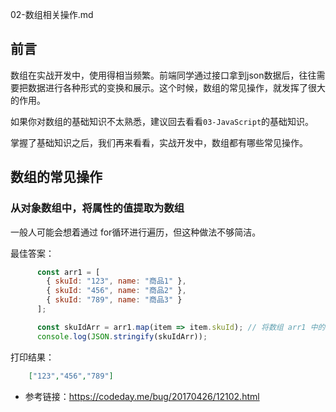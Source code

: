 02-数组相关操作.md

## 前言

数组在实战开发中，使用得相当频繁。前端同学通过接口拿到json数据后，往往需要把数据进行各种形式的变换和展示。这个时候，数组的常见操作，就发挥了很大的作用。

如果你对数组的基础知识不太熟悉，建议回去看看`03-JavaScript`的基础知识。

掌握了基础知识之后，我们再来看看，实战开发中，数组都有哪些常见操作。

## 数组的常见操作

### 从对象数组中，将属性的值提取为数组

一般人可能会想着通过 for循环进行遍历，但这种做法不够简洁。

最佳答案：

```javascript
      const arr1 = [
        { skuId: "123", name: "商品1" },
        { skuId: "456", name: "商品2" },
        { skuId: "789", name: "商品3" }
      ];

      const skuIdArr = arr1.map(item => item.skuId); // 将数组 arr1 中的 skuId字段提取为一个新的数组
      console.log(JSON.stringify(skuIdArr));
```


打印结果：

```json
	["123","456","789"]
```


- 参考链接：<https://codeday.me/bug/20170426/12102.html>